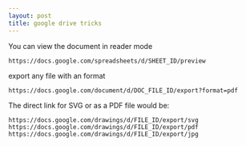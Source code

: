 ```yaml
---
layout: post
title: google drive tricks
---
```


You can view the document in reader mode

```https://docs.google.com/spreadsheets/d/SHEET_ID/preview```

export any file with an format

```https://docs.google.com/document/d/DOC_FILE_ID/export?format=pdf```

The direct link for  SVG or as a PDF file would be:

```
https://docs.google.com/drawings/d/FILE_ID/export/svg
https://docs.google.com/drawings/d/FILE_ID/export/pdf
https://docs.google.com/drawings/d/FILE_ID/export/jpg
```
